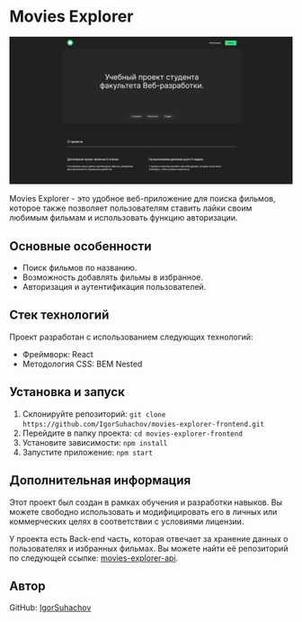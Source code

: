 # Movies Explorer

![Пример скриншота приложения](/src/images/project.png)

Movies Explorer - это удобное веб-приложение для поиска фильмов, которое также позволяет пользователям ставить лайки своим любимым фильмам и использовать функцию авторизации.

## Основные особенности

- Поиск фильмов по названию.
- Возможность добавлять фильмы в избранное.
- Авторизация и аутентификация пользователей.

## Стек технологий

Проект разработан с использованием следующих технологий:

- Фреймворк: React
- Методология CSS: BEM Nested

## Установка и запуск

1. Склонируйте репозиторий: `git clone https://github.com/IgorSuhachov/movies-explorer-frontend.git`
2. Перейдите в папку проекта: `cd movies-explorer-frontend`
3. Установите зависимости: `npm install`
4. Запустите приложение: `npm start`

## Дополнительная информация

Этот проект был создан в рамках обучения и разработки навыков. Вы можете свободно использовать и модифицировать его в личных или коммерческих целях в соответствии с условиями лицензии.

У проекта есть Back-end часть, которая отвечает за хранение данных о пользователях и избранных фильмах. Вы можете найти её репозиторий по следующей ссылке: [movies-explorer-api](https://github.com/IgorSuhachov/movies-explorer-api).

## Автор

GitHub: [IgorSuhachov ](https://github.com/IgorSuhachov/)
